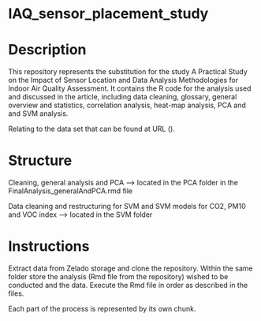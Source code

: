 # IAQ_sensor_placement_study

# Description
This repository represents the substitution for the study A Practical Study on the Impact of Sensor Location and Data Analysis Methodologies for Indoor Air Quality Assessment. 
It contains the R code for the analysis used and discussed in the article, including data cleaning, glossary, general overview and statistics, correlation analysis, heat-map analysis, PCA and and SVM analysis.

Relating to the data set that can be found at URL ().


# Structure
Cleaning, general analysis and PCA --> located in the PCA folder in the FinalAnalysis_generalAndPCA.rmd file

Data cleaning and restructuring for SVM and SVM models for CO2, PM10 and VOC index --> located in the SVM folder


# Instructions
Extract data from Zelado storage and clone the repository.
Within the same folder store the analysis (Rmd file from the repository) wished to be conducted and the data.
Execute the Rmd file in order as described in the files.

Each part of the process is represented by its own chunk.



